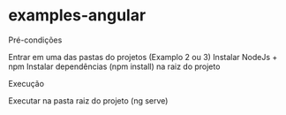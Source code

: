 # examples-angular

Pré-condições

Entrar em uma das pastas do projetos (Examplo 2 ou 3)
Instalar NodeJs + npm
Instalar dependências (npm install) na raiz do projeto

Execução

Executar na pasta raiz do projeto (ng serve)
